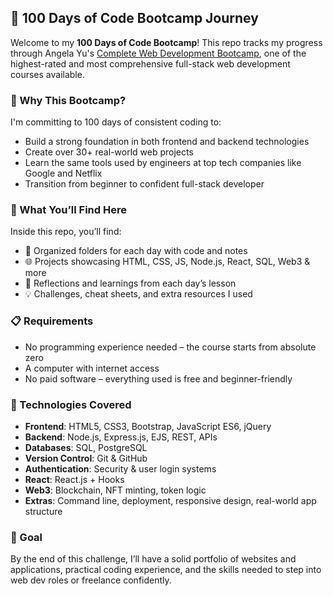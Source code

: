 ## 🏁 100 Days of Code Bootcamp Journey

Welcome to my **100 Days of Code Bootcamp**! This repo tracks my progress through Angela Yu's [Complete Web Development Bootcamp](https://www.udemy.com/course/the-complete-web-development-bootcamp/), one of the highest-rated and most comprehensive full-stack web development courses available.

### 🚀 Why This Bootcamp?

I'm committing to 100 days of consistent coding to:
- Build a strong foundation in both frontend and backend technologies
- Create over 30+ real-world web projects
- Learn the same tools used by engineers at top tech companies like Google and Netflix
- Transition from beginner to confident full-stack developer

### 🧠 What You’ll Find Here
Inside this repo, you’ll find:
- 📁 Organized folders for each day with code and notes  
- 🌐 Projects showcasing HTML, CSS, JS, Node.js, React, SQL, Web3 & more  
- 📝 Reflections and learnings from each day’s lesson  
- 💡 Challenges, cheat sheets, and extra resources I used  

### 📋 Requirements

- No programming experience needed – the course starts from absolute zero  
- A computer with internet access  
- No paid software – everything used is free and beginner-friendly  

### 🧩 Technologies Covered

- **Frontend**: HTML5, CSS3, Bootstrap, JavaScript ES6, jQuery  
- **Backend**: Node.js, Express.js, EJS, REST, APIs  
- **Databases**: SQL, PostgreSQL  
- **Version Control**: Git & GitHub  
- **Authentication**: Security & user login systems  
- **React**: React.js + Hooks  
- **Web3**: Blockchain, NFT minting, token logic  
- **Extras**: Command line, deployment, responsive design, real-world app structure

### 🎯 Goal

By the end of this challenge, I’ll have a solid portfolio of websites and applications, practical coding experience, and the skills needed to step into web dev roles or freelance confidently.
